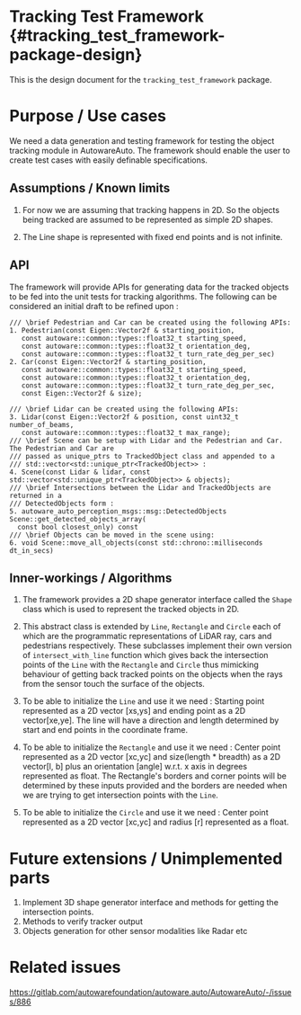 Tracking Test Framework {#tracking_test_framework-package-design}
===========

This is the design document for the `tracking_test_framework` package.


# Purpose / Use cases

We need a data generation and testing framework for testing the object tracking module in 
AutowareAuto. The framework should enable the user to create test cases with easily definable specifications.

## Assumptions / Known limits
1. For now we are assuming that tracking happens in 2D. So the objects being tracked are assumed 
to be represented as simple 2D shapes.

2. The Line shape is represented with fixed end points and is not infinite. 

## API
The framework will provide APIs for generating data for the tracked objects to be fed into 
the unit tests for tracking algorithms. The following can be considered an initial draft to be 
refined upon : 

```{cpp}
/// \brief Pedestrian and Car can be created using the following APIs:
1. Pedestrian(const Eigen::Vector2f & starting_position,
   const autoware::common::types::float32_t starting_speed,
   const autoware::common::types::float32_t orientation_deg,
   const autoware::common::types::float32_t turn_rate_deg_per_sec)
2. Car(const Eigen::Vector2f & starting_position,
   const autoware::common::types::float32_t starting_speed,
   const autoware::common::types::float32_t orientation_deg,
   const autoware::common::types::float32_t turn_rate_deg_per_sec,
   const Eigen::Vector2f & size);

/// \brief Lidar can be created using the following APIs:
3. Lidar(const Eigen::Vector2f & position, const uint32_t number_of_beams,
   const autoware::common::types::float32_t max_range);
/// \brief Scene can be setup with Lidar and the Pedestrian and Car. The Pedestrian and Car are 
/// passed as unique_ptrs to TrackedObject class and appended to a 
/// std::vector<std::unique_ptr<TrackedObject>> :
4. Scene(const Lidar & lidar, const std::vector<std::unique_ptr<TrackedObject>> & objects);
/// \brief Intersections between the Lidar and TrackedObjects are returned in a 
/// DetectedObjects form :
5. autoware_auto_perception_msgs::msg::DetectedObjects Scene::get_detected_objects_array(
  const bool closest_only) const
/// \brief Objects can be moved in the scene using:
6. void Scene::move_all_objects(const std::chrono::milliseconds dt_in_secs)
```

## Inner-workings / Algorithms
1. The framework provides a 2D shape generator interface called the `Shape` class which is used to 
represent the tracked objects in 2D.

2. This abstract class is extended by `Line`, `Rectangle` and 
`Circle` each of which are the programmatic representations of LiDAR ray, cars and pedestrians 
respectively. These subclasses implement their own version of `intersect_with_line` function 
which gives back the intersection points of the `Line` with the `Rectangle` and `Circle` thus 
mimicking behaviour of getting back tracked points on the objects when the rays from the sensor 
touch the surface of the objects.
   
3. To be able to initialize the `Line` and use it we need : 
   Starting point represented as a 2D vector [xs,ys] and ending point as a 2D vector[xe,ye].
   The line will have a direction and length determined by start and end points in the 
   coordinate frame.

3. To be able to initialize the `Rectangle` and use it we need :
   Center point represented as a 2D vector [xc,yc] and size(length * breadth) as a 2D vector[l,
   b] plus an orientation [angle] w.r.t. x axis in degrees represented as float. The Rectangle's 
   borders and corner points will be determined by these inputs provided and the borders are needed when we are 
   trying to get intersection points with the `Line`. 

4. To be able to initialize the `Circle` and use it we need :
   Center point represented as a 2D vector [xc,yc] and radius [r] represented as a float. 


# Future extensions / Unimplemented parts
1. Implement 3D shape generator interface and methods for getting the intersection points.
2. Methods to verify tracker output
3. Objects generation for other sensor modalities like Radar etc

# Related issues
<!-- Required -->
https://gitlab.com/autowarefoundation/autoware.auto/AutowareAuto/-/issues/886
